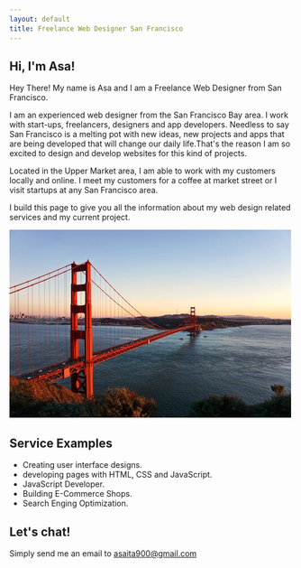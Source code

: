 ```yaml
---
layout: default
title: Freelance Web Designer San Francisco
---
```


## Hi, I'm Asa!

Hey There! My name is Asa and I am a Freelance Web Designer from San Francisco.

I am an experienced web designer from the San Francisco Bay area. I work with start-ups, freelancers, designers and app developers. Needless to say San Francisco is a melting pot with new ideas, new projects and apps that are being developed that will change our daily life.That's the reason I am so excited to design and develop websites for this kind of projects.

Located in the Upper Market area, I am able to work with my customers locally and online. I meet my customers for a coffee at market street or I visit startups at any San Francisco area.

I build this page to give you all the information about my web design related services and
my current project.

<img src="/san-francisco-web-designer.jpg" alt="freelance web designer san francisco">

## Service Examples

* Creating user interface designs.
* developing pages with HTML, CSS and JavaScript.
* JavaScript Developer.
* Building E-Commerce Shops.
* Search Enging Optimization.

## Let's chat!

Simply send me an email to asaita900@gmail.com